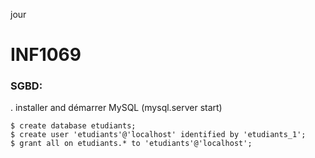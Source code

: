 jour
# INF1069

### SGBD:

. installer and démarrer MySQL (mysql.server start)
```
$ create database etudiants;
$ create user 'etudiants'@'localhost' identified by 'etudiants_1';
$ grant all on etudiants.* to 'etudiants'@'localhost';
```
